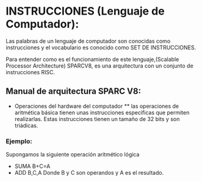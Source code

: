 # INSTRUCCIONES (Lenguaje de Computador):
Las palabras de un lenguaje de computador son conocidas como instrucciones y el vocabulario es conocido como SET DE INSTRUCCIONES.

Para entender como es el funcionamiento de este lenguaje,(Scalable Processor Architecture) SPARCV8, es una arquitectura con un conjunto de instrucciones RISC.

## Manual de arquitectura SPARC V8:
* Operaciones del hardware del computador
** las operaciones de aritmética básica tienen unas instrucciones especificas que permiten realizarlas. Estas instrucciones tienen un tamaño de 32 bits y son triádicas.
### Ejemplo:
Supongamos la siguiente operación aritmético lógica
* SUMA B+C=A
* ADD B,C,A
Donde B y C son operandos y A es el resultado.
